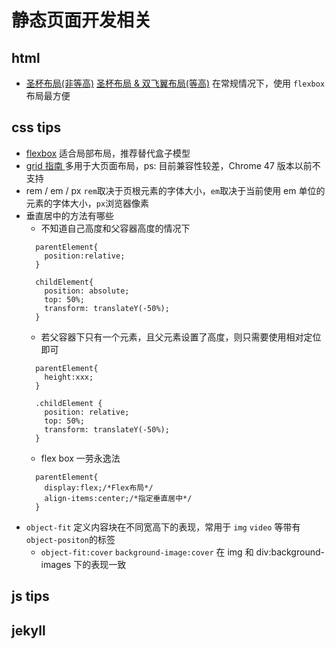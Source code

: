 # 静态页面开发相关
## html 
* [圣杯布局(非等高)](http://www.cnblogs.com/lyzg/p/5160570.html) [圣杯布局 & 双飞翼布局(等高)](http://www.cnblogs.com/lyzg/p/5164593.html) 在常规情况下，使用 `flexbox` 布局最方便

## css tips
* [flexbox](http://www.ruanyifeng.com/blog/2015/07/flex-grammar.html)  适合局部布局，推荐替代盒子模型
* [grid 指南 ](http://www.css88.com/archives/8510)  多用于大页面布局，ps: 目前兼容性较差，Chrome 47 版本以前不支持
* rem / em / px   `rem`取决于页根元素的字体大小，`em`取决于当前使用 em 单位的元素的字体大小，`px`浏览器像素
* 垂直居中的方法有哪些
  * 不知道自己高度和父容器高度的情况下
  ```
    parentElement{
      position:relative;
    }

    childElement{
      position: absolute;
      top: 50%;
      transform: translateY(-50%);
    }
  ```
  * 若父容器下只有一个元素，且父元素设置了高度，则只需要使用相对定位即可
  ```
    parentElement{
      height:xxx;
    }

    .childElement {
      position: relative;
      top: 50%;
      transform: translateY(-50%);
    }
  ```
  * flex box 一劳永逸法 
  ``` 
    parentElement{
      display:flex;/*Flex布局*/
      align-items:center;/*指定垂直居中*/
    }
  ```
* `object-fit`  定义内容块在不同宽高下的表现，常用于 `img` `video` 等带有  `object-positon`的标签
  * `object-fit:cover` `background-image:cover` 在 img 和 div:background-images 下的表现一致

## js tips

## jekyll
